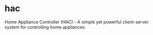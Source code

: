 # hac
Home Appliance Controller (HAC) - A simple yet powerful client-server system for controlling home appliances.
